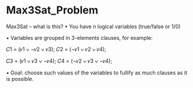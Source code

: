 # Max3Sat_Problem
 
Max3Sat – what is this?
• You have n logical variables (true/false or 1/0)


• Variables are grouped in 3-elements clauses, for example:

  𝐶1 = (𝑣1 ∨ ¬𝑣2 ∨ 𝑣3); 𝐶2 = (¬𝑣1 ∨ 𝑣2 ∨ 𝑣4);
  
  𝐶3 = (𝑣1 ∨ 𝑣3 ∨ ¬𝑣4); 𝐶4 = (¬𝑣2 ∨ 𝑣3 ∨ ¬𝑣4);
  
  
• Goal: choose such values of the variables to fullify as much clauses as it is possible.

